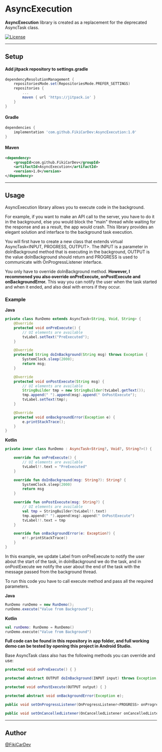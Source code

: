 # AsyncExecution

**AsyncExecution** library is created as a replacement for the deprecated AsyncTask class.

[![License](https://img.shields.io/badge/License-Apache%202.0-blue.svg)](https://opensource.org/licenses/Apache-2.0)

---

## Setup

#### Add jitpack repository to settings.gradle
```gradle
dependencyResolutionManagement {
    repositoriesMode.set(RepositoriesMode.PREFER_SETTINGS)
    repositories {
        ...
        maven { url 'https://jitpack.io' }
    }
}
```

#### Gradle
```gradle
dependencies {
    implementation 'com.github.FikiCarDev:AsyncExecution:1.0'
}
```

#### Maven
```xml
<dependency>
    <groupId>com.github.FikiCarDev</groupId>
    <artifactId>AsyncExecution</artifactId>
    <version>1.0</version>
</dependency>
```

---

## Usage

AsyncExecution library allows you to execute code in the background. 

For example, if you want to make an API call to the server, you have to do it in the background, 
else you would block the "main" thread while waiting for the response and as a result, the app would crash.
This library provides an elegant solution and interface to the background task execution.

You will first have to create a new class that extends virtual AsyncTask<INPUT, PROGRESS, OUTPUT>.
The INPUT is a parameter in doInBackground method that is executing in the background, OUTPUT is the 
value doInBackground should return and PROGRESS is used to communicate with OnProgressListener interface.

You only have to override doInBackground method. **However, I recommened you also override 
onPreExecute, onPostExecute and onBackgroundError.** This way you can notify the user when the task
started and when it ended, and also deal with errors if they occur.


### Example

**Java**
```java
private class RunDemo extends AsyncTask<String, Void, String> {
    @Override
    protected void onPreExecute() {
        // UI elements are available
        tvLabel.setText("PreExecuted");
    }

    @Override
    protected String doInBackground(String msg) throws Exception {
        SystemClock.sleep(2000);
        return msg;
    }

    @Override
    protected void onPostExecute(String msg) {
        // UI elements are available
        StringBuilder tmp = new StringBuilder(tvLabel.getText());
        tmp.append(" ").append(msg).append(" OnPostExecute");
        tvLabel.setText(tmp);
    }

    @Override
    protected void onBackgroundError(Exception e) {
        e.printStackTrace();
    }
}
```

**Kotlin**
```kotlin
private inner class RunDemo : AsyncTask<String?, Void?, String?>() {

    override fun onPreExecute() {
        // UI elements are available
        tvLabel!!.text = "PreExecuted"
    }

    override fun doInBackground(msg: String?): String? {
        SystemClock.sleep(2000)
        return msg
    }

    override fun onPostExecute(msg: String?) {
        // UI elements are available
        val tmp = StringBuilder(tvLabel!!.text)
        tmp.append(" ").append(msg).append(" OnPostExecute")
        tvLabel!!.text = tmp
    }

    override fun onBackgroundError(e: Exception?) {
        e!!.printStackTrace()
    }
}
```

In this example, we update Label from onPreExecute to notify the user about the start of the task,
in doInBackground we do the task, and in onPostExecute we notify the user about the end of the task with
the message passed from the background thread.

To run this code you have to call execute method and pass all the required parameters.

**Java**
```java
RunDemo runDemo = new RunDemo();
runDemo.execute("Value from Background");
```

**Kotlin**
```kotlin
val runDemo: RunDemo = RunDemo()
runDemo.execute("Value from Background")
```

**Full code can be found in this repository in app folder, and full working demo can be tested by
opening this project in Android Studio.**

Base AsyncTask class also has the following methods you can override and use:
```java
protected void onPreExecute() { }

protected abstract OUTPUT doInBackground(INPUT input) throws Exception;

protected void onPostExecute(OUTPUT output) { }

protected abstract void onBackgroundError(Exception e);

public void setOnProgressListener(OnProgressListener<PROGRESS> onProgressListener) { }

public void setOnCancelledListener(OnCancelledListener onCancelledListener) { }
```
---
## Author

[@FikiCarDev](https://github.com/FikiCarDev)
